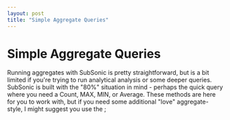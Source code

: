 ```yaml
---
layout: post
title: "Simple Aggregate Queries"
---
```


# Simple Aggregate Queries

Running aggregates with SubSonic is pretty straightforward, but is a bit limited if you're trying to run analytical analysis or some deeper queries. SubSonic is built with the "80%" situation in mind - perhaps the quick query where you need a Count, MAX, MIN, or Average.  These methods are here for you to work with, but if you need some additional "love" aggregate-style, I might suggest you use the 
;
